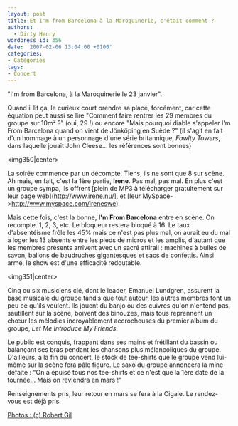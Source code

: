 ```yaml
---
layout: post
title: Et I'm from Barcelona à la Maroquinerie, c'était comment ?
authors:
  - Dirty Henry
wordpress_id: 356
date: '2007-02-06 13:04:00 +0100'
categories:
- Catégories
tags:
- Concert
---
```

"I'm from Barcelona, à la Maroquinerie le 23 janvier". 

Quand il lit ça, le curieux court prendre sa place, forcément, car cette équation peut aussi se lire "Comment faire rentrer les 29 membres du groupe sur 10m² ?" (oui, 29 !) ou encore "Mais pourquoi diable s'appeler I'm From Barcelona quand on vient de Jönköping en Suède ?" (il s'agit en fait d'un hommage à un personnage d'une série britannique, *Fawlty Towers*, dans laquelle jouait John Cleese… les références sont bonnes)

<img350|center>

La soirée commence par un décompte. Tiens, ils ne sont que 8 sur scène. Ah mais, en fait, c'est la 1ère partie, __Irene__. Pas mal, pas mal. En plus c'est un groupe sympa, ils offrent [plein de MP3 à télécharger gratuitement sur leur page web](http://www.irene.nu/], et [leur MySpace->http://www.myspace.com/ireneswe).

Mais cette fois, c'est la bonne, __I'm From Barcelona__ entre en scène. On recompte. 1, 2, 3, etc. Le bloqueur restera bloqué à 16. Le taux d'absentéisme frôle les 45% mais ce n'est pas plus mal, on aurait eu du mal à loger les 13 absents entre les pieds de micros et les amplis, d'autant que les membres présents arrivent avec un sacré attirail : machines à bulles de savon, ballons de baudruches gigantesques et sacs de confettis. Ainsi armé, le show est d'une efficacité redoutable.

<img351|center>

Cinq ou six musiciens clé, dont le leader, Emanuel Lundgren, assurent la base musicale du groupe tandis que tout autour, les autres membres font un peu ce qu'ils veulent. Ils jouent du banjo ou des cuivres qu'on n'entend pas, sautillent sur la scène, boivent des binouzes, mais tous reprennent un chœur les mélodies incroyablement accrocheuses du premier album du groupe, *Let Me Introduce My Friends*.

Le public est conquis, frappant dans ses mains et frétillant du bassin ou balançant ses bras pendant les chansons plus mélancoliques du groupe. D'ailleurs, à la fin du concert, le stock de tee-shirts que le groupe vend lui-même sur la scène fera pâle figure. Le saxo du groupe annoncera la mine défaite : "On a épuisé tous nos tee-shirts et ce n'est que la 1ère date de la tournée… Mais on reviendra en mars !"

Renseignements pris, leur retour en mars se fera à la Cigale. Le rendez-vous est déjà pris.

[Photos : (c) Robert Gil](http://www.photosconcerts.com/)
